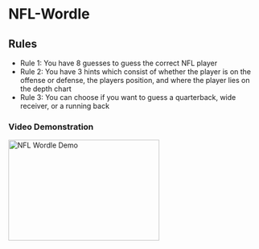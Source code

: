 # NFL-Wordle

## Rules

- Rule 1: You have 8 guesses to guess the correct NFL player
- Rule 2: You have 3 hints which consist of whether the player is on the offense or defense, the players position, and where the player lies on the depth chart 
- Rule 3: You can choose if you want to guess a quarterback, wide receiver, or a running back

### Video Demonstration

<a href="[video_url](https://youtu.be/-OwFQcS6Rvc)">
  <img src="[thumbnail_image_url](https://cdn.freebiesupply.com/logos/large/2x/nfl-1-logo-png-transparent.png)" alt="NFL Wordle Demo" width="300" height="200">
</a>
